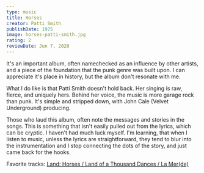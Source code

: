 ```yaml
---
type: music
title: Horses
creator: Patti Smith
publishDate: 1975
image: horses-patti-smith.jpg
rating: 2
reviewDate: Jun 7, 2020
---
```


It's an important album, often namechecked as an influence by other artists, and a piece of the foundation that the punk genre was built upon. I can appreciate it's place in history, but the album don't resonate with me.

What I do like is that Patti Smith doesn't hold back. Her singing is raw, fierce, and uniquely hers. Behind her voice, the music is more garage rock than punk. It's simple and stripped down, with John Cale (Velvet Underground) producing.

Those who laud this album, often note the messages and stories in the songs. This is something that isn't easily pulled out from the lyrics, which can be cryptic. I haven't had much luck myself. I'm learning, that when I listen to music, unless the lyrics are straightforward, they tend to blur into the instrumentation and I stop connecting the dots of the story, and just came back for the hooks.

Favorite tracks: [Land: Horses / Land of a Thousand Dances / La Mer(de)](https://www.youtube.com/watch?v=cSk6jfln84A)


